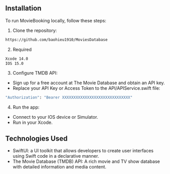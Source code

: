 
## Installation

To run MovieBooking locally, follow these steps:

1. Clone the repository:
```bash
https://github.com/baohieu1910/MoviesDatabase
```

2. Required
```bash
Xcode 14.0
IOS 15.0
```
3. Configure TMDB API:
- Sign up for a free account at The Movie Database and obtain an API key.
- Replace your API Key or Access Token to the API/APIService.swift file:
```bash
"Authorization": "Bearer XXXXXXXXXXXXXXXXXXXXXXXXXXXXXX"

```

4. Run the app:
- Connect to your IOS device or Simulator.
- Run in your Xcode.

## Technologies Used

- SwiftUI: a UI toolkit that allows developers to create user interfaces using Swift code in a declarative manner.
- The Movie Database (TMDB) API: A rich movie and TV show database with detailed information and media content.


